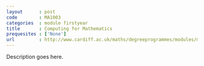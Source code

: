 ```yaml
---
layout      : post
code        : MA1003
categories  : module firstyear
title       : Computing for Mathematics
prequesites : ['None']
url         : http://www.cardiff.ac.uk/maths/degreeprogrammes/modules/ma1003.html
---
```


Description goes here.

